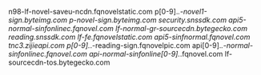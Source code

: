 n98-lf-novel-saveu-ncdn.fqnovelstatic.com
p[0-9].*.-novel1-sign.byteimg.com
p-novel-sign.byteimg.com
security.snssdk.com
api5-normal-sinfonlinec.fqnovel.com
lf-normal-gr-sourcecdn.bytegecko.com
reading.snssdk.com
lf-fe.fqnovelstatic.com
api5-sinfnormal.fqnovel.com
tnc3.zijieapi.com
p[0-9].*.-reading-sign.fqnovelpic.com
api[0-9].*.-normal-sinfonlinec.fqnovel.com
api-normal-sinfonline[0-9].*.fqnovel.com
lf-sourcecdn-tos.bytegecko.com
